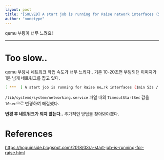 ```yaml
---
layout: post
title: "[SOLVED] A start job is running for Raise network interfaces (5min 1s)"
author: "nonetype"
---
```


qemu 부팅이 너무 느려요!

---

# Too slow..

qemu 부팅시 네트워크 작업 속도가 너무 느리다..
기존 10-20초면 부팅되던 이미지가 1분 넘게 네트워크를 잡고 있다.

```sh
[ ***  ] A start job is running for Raise ne…rk interfaces (1min 53s / 5min 2s)
```

`/lib/systemd/system/networking.service` 파일 내의 `TimeoutStartSec` 값을 `10sec`으로 변경하여 해결했다.


**변경 후 네트워크가 되지 않는다..**
추가적인 방법을 찾아봐야겠다.


# References
<https://hoguinside.blogspot.com/2018/03/a-start-job-is-running-for-raise.html>
